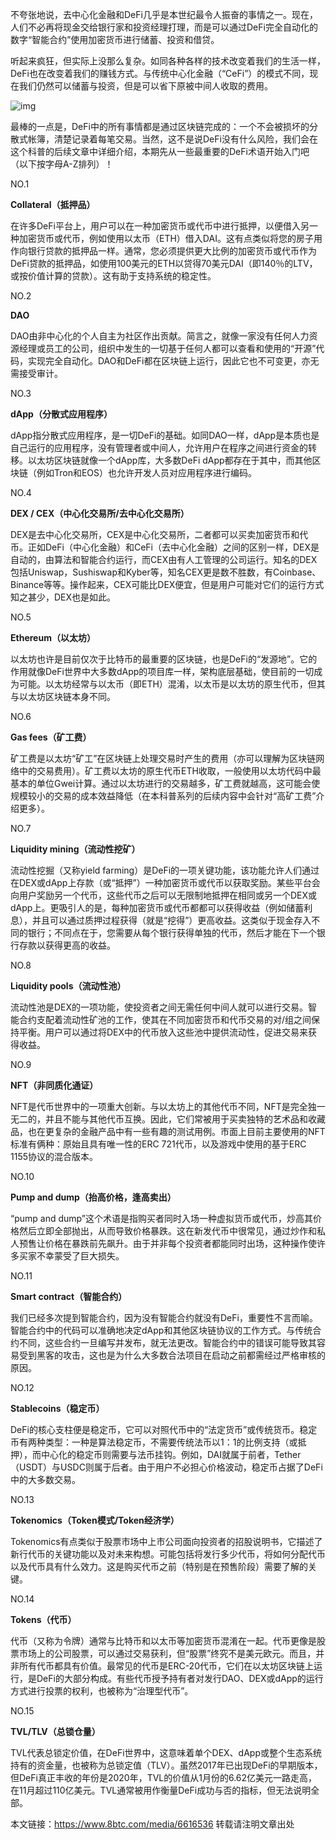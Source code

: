 不夸张地说，去中心化金融和DeFi几乎是本世纪最令人振奋的事情之一。现在，人们不必再将现金交给银行家和投资经理打理，而是可以通过DeFi完全自动化的数字“智能合约”使用加密货币进行储蓄、投资和借贷。

听起来疯狂，但实际上没那么复杂。如同各种各样的技术改变着我们的生活一样，DeFi也在改变着我们的赚钱方式。与传统中心化金融（“CeFi”）的模式不同，现在我们仍然可以储蓄与投资，但是可以省下原被中间人收取的费用。

![img](https://appserversrc.8btc.com/Ft-B7E0k_kkNTPv_aj1hsMRtGAdV.jpg)

最棒的一点是，DeFi中的所有事情都是通过区块链完成的：一个不会被损坏的分散式帐簿，清楚记录着每笔交易。当然，这不是说DeFi没有什么风险，我们会在这个科普的后续文章中详细介绍，本期先从一些最重要的DeFi术语开始入门吧（以下按字母A-Z排列）！

NO.1

**Collateral（抵押品）**

在许多DeFi平台上，用户可以在一种加密货币或代币中进行抵押，以便借入另一种加密货币或代币，例如使用以太币（ETH）借入DAI。这有点类似将您的房子用作向银行贷款的抵押品一样。通常，您必须提供更大比例的加密货币或代币作为DeFi贷款的抵押品，如使用100美元的ETH以贷得70美元DAI（即140％的LTV，或按价值计算的贷款）。这有助于支持系统的稳定性。

NO.2

**DAO**

DAO由非中心化的个人自主为社区作出贡献。简言之，就像一家没有任何人力资源经理或员工的公司，组织中发生的一切基于任何人都可以查看和使用的“开源”代码，实现完全自动化。DAO和DeFi都在区块链上运行，因此它也不可变更，亦无需接受审计。

NO.3

**dApp（分散式应用程序）**

dApp指分散式应用程序，是一切DeFi的基础。如同DAO一样，dApp是本质也是自己运行的应用程序，没有管理者或中间人，允许用户在程序之间进行资金的转移。以太坊区块链就像一个dApp库，大多数DeFi dApp都存在于其中，而其他区块链（例如Tron和EOS）也允许开发人员对应用程序进行编码。

NO.4

**DEX / CEX（中心化交易所/去中心化交易所）**

DEX是去中心化交易所，CEX是中心化交易所，二者都可以买卖加密货币和代币。正如DeFi（中心化金融）和CeFi（去中心化金融）之间的区别一样，DEX是自动的，由算法和智能合约运行，而CEX由有人工管理的公司运行。知名的DEX包括Uniswap，Sushiswap和Kyber等，知名CEX更是数不胜数，有Coinbase、Binance等等。操作起来，CEX可能比DEX便宜，但是用户可能对它们的运行方式知之甚少，DEX也是如此。

NO.5

**Ethereum（以太坊）**

以太坊也许是目前仅次于比特币的最重要的区块链，也是DeFi的“发源地”。它的作用就像DeFi世界中大多数dApp的项目库一样，架构底层基础，使目前的一切成为可能。以太坊经常与以太币（即ETH）混淆，以太币是以太坊的原生代币，但其与以太坊区块链本身不同。

NO.6

**Gas fees（矿工费）**

矿工费是以太坊“矿工”在区块链上处理交易时产生的费用（亦可以理解为区块链网络中的交易费用）。矿工费以太坊的原生代币ETH收取，一般使用以太坊代码中最基本的单位Gwei计算。通过以太坊进行的交易越多，矿工费就越高，这可能会使规模较小的交易的成本效益降低（在本科普系列的后续内容中会针对“高矿工费”介绍更多）。

NO.7

**Liquidity mining（流动性挖矿）**

流动性挖掘（又称yield farming）是DeFi的一项关键功能，该功能允许人们通过在DEX或dApp上存款（或“抵押”）一种加密货币或代币以获取奖励。某些平台会向用户奖励另一个代币，这些代币之后可以无限制地抵押在相同或另一个DEX或dApp上。更吸引人的是，每种加密货币或代币都都可以获得收益（例如储蓄利息），并且可以通过质押过程获得（就是“挖得”）更高收益。这类似于现金存入不同的银行；不同点在于，您需要从每个银行获得单独的代币，然后才能在下一个银行存款以获得更高的收益。

NO.8

**Liquidity pools（流动性池）**

流动性池是DEX的一项功能，使投资者之间无需任何中间人就可以进行交易。智能合约支配着流动性矿池的工作，使其在不同加密货币和代币交易的对/组之间保持平衡。用户可以通过将DEX中的代币放入这些池中提供流动性，促进交易来获得收益。

NO.9

**NFT（非同质化通证）**

NFT是代币世界中的一项重大创新。与以太坊上的其他代币不同，NFT是完全独一无二的，并且不能与其他代币互换。因此，它们常被用于买卖独特的艺术品和收藏品，也在更复杂的金融产品中有一些有趣的测试用例。市面上目前主要使用的NFT标准有俩种：原始且具有唯一性的ERC 721代币，以及游戏中使用的基于ERC 1155协议的混合版本。

NO.10

**Pump and dump（抬高价格，逢高卖出）**

“pump and dump”这个术语是指购买者同时入场一种虚拟货币或代币，炒高其价格然后立即全部抛出，从而导致价格暴跌。这在新发代币中很常见，通过炒作和私人预售让价格在暴跌前先飙升。由于并非每个投资者都能同时出场，这种操作使许多买家不幸蒙受了巨大损失。

NO.11

**Smart contract（智能合约）**

我们已经多次提到智能合约，因为没有智能合约就没有DeFi，重要性不言而喻。智能合约中的代码可以准确地决定dApp和其他区块链协议的工作方式。与传统合约不同，这些合约一旦编写并发布，就无法更改。智能合约中的错误可能导致其容易受到黑客的攻击，这也是为什么大多数合法项目在启动之前都需经过严格审核的原因。

NO.12

**Stablecoins（稳定币）**

DeFi的核心支柱便是稳定币，它可以对照代币中的“法定货币”或传统货币。稳定币有两种类型：一种是算法稳定币，不需要传统法币以1：1的比例支持（或抵押），而中心化的稳定币则需要与法币挂钩。例如，DAI就属于前者，Tether（USDT）与USDC则属于后者。由于用户不必担心价格波动，稳定币占据了DeFi中的大多数交易。

NO.13

**Tokenomics（Token模式/Token经济学）**

Tokenomics有点类似于股票市场中上市公司面向投资者的招股说明书，它描述了新行代币的关键功能以及对未来构想。可能包括将发行多少代币，将如何分配代币以及代币具有什么效力。这是购买代币之前（特别是在预售阶段）需要了解的关键。

NO.14

**Tokens（代币）**

代币（又称为令牌）通常与比特币和以太币等加密货币混淆在一起。代币更像是股票市场上的公司股票，可以通过交易获利，但“股票”终究不是美元欧元。而且，并非所有代币都具有价值。最常见的代币是ERC-20代币，它们在以太坊区块链上运行，是DeFi的大部分构成。有些代币授予持有者对发行DAO、DEX或dApp的运行方式进行投票的权利，也被称为“治理型代币”。

NO.15

**TVL/TLV（总锁仓量）**

TVL代表总锁定价值，在DeFi世界中，这意味着单个DEX、dApp或整个生态系统持有的资金量，也被称为总锁定值（TLV）。虽然2017年已出现DeFi的早期版本，但DeFi真正丰收的年份是2020年，TVL的价值从1月份的6.62亿美元一路走高，在11月超过110亿美元。TVL通常被用作衡量DeFi成功与否的指标，但无法说明全部。

本文链接：https://www.8btc.com/media/6616536
转载请注明文章出处